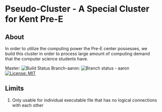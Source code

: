 # Pseudo-Cluster - A Special Cluster for Kent Pre-E

## About

In order to utilize the computing power the Pre-E center possesses, we build this cluster in order to process large amount of computing demand that the computer science students have.

Master: ![Build Status](https://www.travis-ci.org/Kent-AI-Laboratory/Pseudo-Cluster.svg?branch=master)  Branch-aaron: ![Branch status - aaron](https://www.travis-ci.org/Kent-AI-Laboratory/Pseudo-Cluster.svg?branch=aaron-v1.0)      [![License: MIT](https://img.shields.io/badge/License-MIT-yellow.svg)](https://github.com/Kent-AI-Laboratory/Pseudo-Cluster/blob/master/LICENSE)

## Limits
  1. Only usable for individual executable file that has no logical connections with each other
